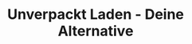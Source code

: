 ---
title: "Unverpackt Laden - Deine Alternative"
url: /zorneding/unverpackt-laden-deine-alternative/
shop: Lebensmittel
---